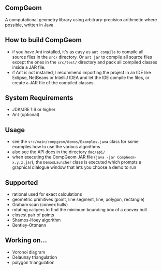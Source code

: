 ## CompGeom

A computational geometry library using arbitrary-precision arithmetic where 
possible, written in Java.


## How to build CompGeom

* if you have Ant installed, it's as easy as `ant compile` to compile all
  source files in the `src/` directory. Or `ant jar` to compile all source
  files except the ones in the `src/test/` directory and pack all compiled
  classes inside a JAR file.
* if Ant is not installed, I recommend importing the project in an IDE like
  Eclipse, NetBeans or IntelliJ IDEA and let the IDE compile the files, or
  create a JAR file of the compiled classes.


## System Requirements

 * JDK/JRE 1.6 or higher
 * Ant (optional)

## Usage

 * see the `src/main/compgeom/demos/Examples.java` class for some examples
   how to use the various algorithms
 * also see the API docs in the directory `doc/api/`
 * when executing the CompGeom JAR file (`java -jar CompGeom-x.y.z.jar`), the
   `DemosLauncher` class is executed which prompts a graphical dialogue window
   that lets you choose a demo to run

## Supported

 * rational used for exact calculations
 * geometric primitives (point, line segment, line, polygon, rectangle)
 * Graham scan (convex hulls)
 * rotating calipers to find the minimum bounding box of a convex hull
 * closest pair of points
 * Shamos-Hoey algorithm
 * Bentley-Ottmann
  
## Working on...

 * Voronoi diagram
 * Delaunay triangulation
 * polygon triangulation

